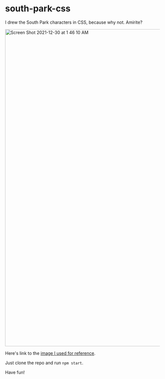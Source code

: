 # south-park-css

I drew the South Park characters in CSS, because why not. Amirite?

<img width="1028" alt="Screen Shot 2021-12-30 at 1 46 10 AM" src="https://user-images.githubusercontent.com/45707086/147740396-ad18360e-b4bc-44e3-af91-e2969906d67f.png">

Here's link to the [image I used for reference](https://academy.vertabelo.com/blog/south-park-text-data-analysis-with-r-2/generated__boys-980.png_hu8c8364c187ae895fbfe57a675a16688c_307856_980x309_fill_q90_box_center.jpg).

Just clone the repo and run `npm start`.

Have fun!

